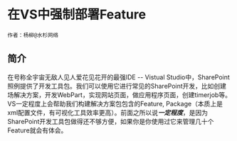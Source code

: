 # 在VS中强制部署Feature

    作者：杨柳@水杉网络
    

## 简介

在号称全宇宙无敌人见人爱花见花开的最强IDE -- Vistual Studio中，SharePoint照例提供了开发工具包。我们可以使用它进行常见的SharePoint开发，比如创建场解决方案，开发WebPart，实现网站页面，做应用程序页面，创建timerjob等。VS一定程度上会帮助我们构建解决方案包包含的Feature, Package（本质上是xml配置文件，有可视化工具效率更高）。前面之所以说***一定程度***，是因为SharePoint开发工具包做得还不够方便，如果你是你使用过它来管理几十个Feature就会有体会。